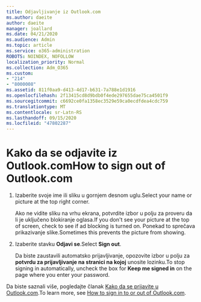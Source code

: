 ```yaml
---
title: Odjavljivanje iz Outlook.com
ms.author: daeite
author: daeite
manager: joallard
ms.date: 04/21/2020
ms.audience: Admin
ms.topic: article
ms.service: o365-administration
ROBOTS: NOINDEX, NOFOLLOW
localization_priority: Normal
ms.collection: Adm_O365
ms.custom:
- "214"
- "8000008"
ms.assetid: 811f0aa9-d413-4d17-b631-7a788e1d1916
ms.openlocfilehash: 2f13415cd8d9bdb0f4ede297655dae75ca4501f9
ms.sourcegitcommit: c6692ce0fa1358ec3529e59ca0ecdfdea4cdc759
ms.translationtype: MT
ms.contentlocale: sr-Latn-RS
ms.lasthandoff: 09/15/2020
ms.locfileid: "47802287"
---
```

# <a name="how-to-sign-out-of-outlookcom"></a><span data-ttu-id="a56f1-102">Kako da se odjavite iz Outlook.com</span><span class="sxs-lookup"><span data-stu-id="a56f1-102">How to sign out of Outlook.com</span></span>

1. <span data-ttu-id="a56f1-103">Izaberite svoje ime ili sliku u gornjem desnom uglu.</span><span class="sxs-lookup"><span data-stu-id="a56f1-103">Select your name or picture at the top right corner.</span></span>

    <span data-ttu-id="a56f1-104">Ako ne vidite sliku na vrhu ekrana, potvrdite izbor u polju za proveru da li je uključeno blokiranje oglasa.</span><span class="sxs-lookup"><span data-stu-id="a56f1-104">If you don't see your picture at the top of screen, check to see if ad blocking is turned on.</span></span> <span data-ttu-id="a56f1-105">Ponekad to sprečava prikazivanje slike.</span><span class="sxs-lookup"><span data-stu-id="a56f1-105">Sometimes this prevents the picture from showing.</span></span>

2. <span data-ttu-id="a56f1-106">Izaberite stavku **Odjavi se**.</span><span class="sxs-lookup"><span data-stu-id="a56f1-106">Select **Sign out**.</span></span>

    <span data-ttu-id="a56f1-107">Da biste zaustavili automatsko prijavljivanje, opozovite izbor u polju za **potvrdu za prijavljivanje na stranici na kojoj** unosite lozinku.</span><span class="sxs-lookup"><span data-stu-id="a56f1-107">To stop signing in automatically, uncheck the box for **Keep me signed in** on the page where you enter your password.</span></span>

<span data-ttu-id="a56f1-108">Da biste saznali više, pogledajte članak [Kako da se prijavite u Outlook.com](https://support.office.com/article/e08eb8ac-ac27-49f4-a400-a47311e1ee7e?wt.mc_id=Office_Outlook_com_Alchemy).</span><span class="sxs-lookup"><span data-stu-id="a56f1-108">To learn more, see [How to sign in to or out of Outlook.com](https://support.office.com/article/e08eb8ac-ac27-49f4-a400-a47311e1ee7e?wt.mc_id=Office_Outlook_com_Alchemy).</span></span>
  